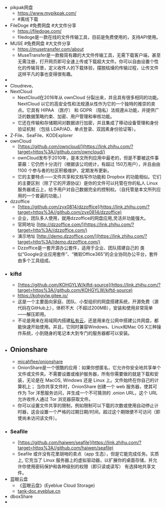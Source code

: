- pikpak网盘
    - https://www.mypikpak.com/
    - #离线下载
- FileDoge #免费网盘 #大文件分享
    - https://filedoge.com/
    - filedoge是一款在线的文件传输工具，目前是免费使用的，支持API使用。
- MUSE #免费网盘 #大文件分享
    - https://musetransfer.com/about
    - MuseTransfer是一款极简有趣的大文件传输工具，无需下载客户端，甚至无需注册，打开网页即可全速上传或下载超大文件。你可以自由设置个性化的传输背景，定义收件人的下载体验，摆脱枯燥的传输过程，让传文件这样平凡的事也变得很有趣。
- 
- Cloudreve、 
- NextCloud
    - NextCloud在2016年从 ownCloud 分裂出来，并且具有很多相同的功能。 NextCloud 以它的高安全性和法规遵从性作为它的一个独特的推崇的卖点。它具有 HIPAA （医疗） 和 GDPR （隐私）法规遵从功能，并提供广泛的数据策略约束、加密、用户管理和审核功能。
    - 它还在传输和存储期间对数据进行加密，并且集成了移动设备管理和身份验证机制 （包括 LDAP/AD、单点登录、双因素身份验证等）。
- Z-File、SeaFile、KODExplorer
- ownCloud
    - [https://github.com/owncloud/](https://link.zhihu.com/?target=https%3A//github.com/owncloud/)
    - ownCloud发布于2010年，是本文所列应用中最老的，但是不要被这件事蒙蔽：它仍然十分流行（根据该公司统计，有超过 150万用户），并且由由 1100 个参与者的社区积极维护，定期发布更新。
    - 它的主要特点——文件共享和文档写作功能和 Dropbox 的功能相似。它们的主要区别（除了它的开源协议）是你的文件可以托管在你的私人 Linux 服务器或云上，给予用户对自己数据完全的控制权。（自托管是本文所列应用的一个普遍的功能。）
- dzzoffice
    - [https://github.com/zyx0814/dzzoffice](https://link.zhihu.com/?target=https%3A//github.com/zyx0814/dzzoffice)
    - 企业，团队多人使用，就用dzzoffice的网盘应用,灵活并功能强大。
    - 官网地址 [http://dzzoffice.com/](https://link.zhihu.com/?target=http%3A//dzzoffice.com/)
    - 演示地址 [http://demo.dzzoffice.com/](https://link.zhihu.com/?target=http%3A//demo.dzzoffice.com/)
    - Dzzoffice是一套开源办公套件，适用于企业、团队搭建自己的 类似“Google企业应用套件”、“微软Office365”的企业协同办公平台，套件由多个工具组成。
- ### **kiftd**
    - [https://github.com/KOHGYLW/kiftd-source](https://link.zhihu.com/?target=https%3A//github.com/KOHGYLW/kiftd-source)
    - https://kohgylw.gitee.io/
    - 这是一个主要面向家庭、团队、小型组织的网盘搭建系统，开源免费（源代码在GitHub上），体积不大（不超过200MB），安装和使用非常简单——解压即用。
    - 不论是用来在局域网内搭建[私有云](https://www.zhihu.com/search?q=%E7%A7%81%E6%9C%89%E4%BA%91&search_source=Entity&hybrid_search_source=Entity&hybrid_search_extra=%7B%22sourceType%22%3A%22answer%22%2C%22sourceId%22%3A2334751664%7D)，还是用来在公网中搭建公共网盘，都能快速开始使用。并且，它同时兼容Windows、Linux和Mac OS X三种操作系统，小到随身的笔记本大到专门的服务器都可以安装。
- ## Onionshare
    - [micahflee/onionshare](https://link.zhihu.com/?target=https%3A//github.com/micahflee/onionshare)
    - OnionShare是一个很酷的应用：如果你想匿名，它允许你安全地共享单个文件或文件夹。不需要设置或维护服务器，所有你需要做的就是下载和安装，无论是在 MacOS, Windows 还是 Linux 上。文件始终在你自己的计算机上； 当你共享文件时，OnionShare 创建一个 web 服务器，使其可作为 Tor 洋葱服务访问，并生成一个不可猜测的 .onion URL，这个 URL 允许收件人通过 Tor 浏览器获取文件。
    - 你可以设置文件共享的限制，例如限制可以下载的次数或使用自动停止计时器，这会设置一个严格的过期日期/时间，超过这个期限便不可访问（即使尚未访问该文件）。
- ### **Seafile**
    - [https://github.com/haiwen/seafile](https://link.zhihu.com/?target=https%3A//github.com/haiwen/seafile)
    - Seafile 或许没有花里胡哨的卖点（app 生态），但是它能完成任务。实质上, 它充当了 Linux 服务器上的虚拟驱动器，以扩展你的桌面存储，并允许你使用密码保护和各种级别的权限（即只读或读写） 有选择地共享文件。
- 蓝眼云盘
    - 《蓝眼云盘》(Eyeblue Cloud Storage)
    - [tank-doc.eyeblue.cn](https://tank-doc.eyeblue.cn/)
- dboxShare
- 
